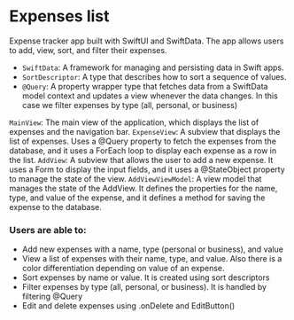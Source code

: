 # Expenses list

Expense tracker app built with SwiftUI and SwiftData. The app allows users to add, view, sort, and filter their expenses. 

- `SwiftData`: A framework for managing and persisting data in Swift apps.
- `SortDescriptor`: A type that describes how to sort a sequence of values.
- `@Query`: A property wrapper type that fetches data from a SwiftData model context and updates a view whenever the data changes. In this case we filter expenses by type (all, personal, or business)


`MainView`: The main view of the application, which displays the list of expenses and the navigation bar.
`ExpenseView`: A subview that displays the list of expenses. Uses a @Query property to fetch the expenses from the database, and it uses a ForEach loop to display each expense as a row in the list.
`AddView`: A subview that allows the user to add a new expense. It uses a Form to display the input fields, and it uses a @StateObject property to manage the state of the view.
`AddViewViewModel`: A view model that manages the state of the AddView. It defines the properties for the name, type, and value of the expense, and it defines a method for saving the expense to the database.

### Users are able to:
* Add new expenses with a name, type (personal or business), and value
* View a list of expenses with their name, type, and value. Also there is a color differentiation depending on value of an expense.
* Sort expenses by name or value. It is created using sort descriptors
* Filter expenses by type (all, personal, or business). It is handled by filtering @Query
* Edit and delete expenses using .onDelete and EditButton()

